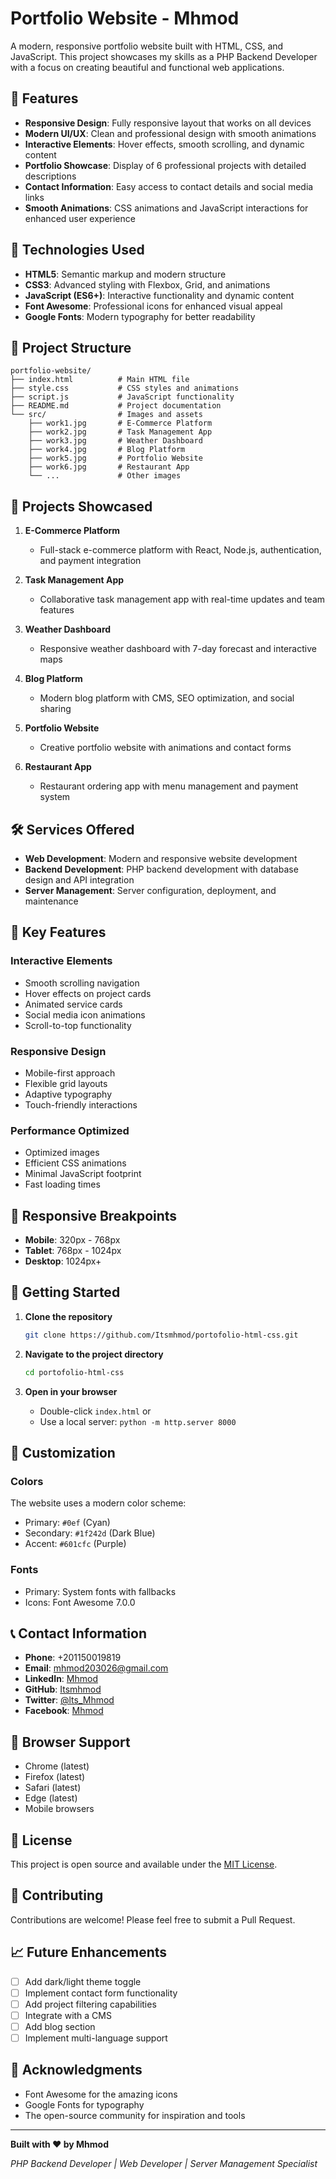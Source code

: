 # Portfolio Website - Mhmod

A modern, responsive portfolio website built with HTML, CSS, and JavaScript. This project showcases my skills as a PHP Backend Developer with a focus on creating beautiful and functional web applications.

## 🌟 Features

- **Responsive Design**: Fully responsive layout that works on all devices
- **Modern UI/UX**: Clean and professional design with smooth animations
- **Interactive Elements**: Hover effects, smooth scrolling, and dynamic content
- **Portfolio Showcase**: Display of 6 professional projects with detailed descriptions
- **Contact Information**: Easy access to contact details and social media links
- **Smooth Animations**: CSS animations and JavaScript interactions for enhanced user experience

## 🚀 Technologies Used

- **HTML5**: Semantic markup and modern structure
- **CSS3**: Advanced styling with Flexbox, Grid, and animations
- **JavaScript (ES6+)**: Interactive functionality and dynamic content
- **Font Awesome**: Professional icons for enhanced visual appeal
- **Google Fonts**: Modern typography for better readability

## 📁 Project Structure

```
portfolio-website/
├── index.html          # Main HTML file
├── style.css           # CSS styles and animations
├── script.js           # JavaScript functionality
├── README.md           # Project documentation
└── src/                # Images and assets
    ├── work1.jpg       # E-Commerce Platform
    ├── work2.jpg       # Task Management App
    ├── work3.jpg       # Weather Dashboard
    ├── work4.jpg       # Blog Platform
    ├── work5.jpg       # Portfolio Website
    ├── work6.jpg       # Restaurant App
    └── ...             # Other images
```

## 🎯 Projects Showcased

1. **E-Commerce Platform**
   - Full-stack e-commerce platform with React, Node.js, authentication, and payment integration

2. **Task Management App**
   - Collaborative task management app with real-time updates and team features

3. **Weather Dashboard**
   - Responsive weather dashboard with 7-day forecast and interactive maps

4. **Blog Platform**
   - Modern blog platform with CMS, SEO optimization, and social sharing

5. **Portfolio Website**
   - Creative portfolio website with animations and contact forms

6. **Restaurant App**
   - Restaurant ordering app with menu management and payment system

## 🛠️ Services Offered

- **Web Development**: Modern and responsive website development
- **Backend Development**: PHP backend development with database design and API integration
- **Server Management**: Server configuration, deployment, and maintenance

## 🎨 Key Features

### Interactive Elements
- Smooth scrolling navigation
- Hover effects on project cards
- Animated service cards
- Social media icon animations
- Scroll-to-top functionality

### Responsive Design
- Mobile-first approach
- Flexible grid layouts
- Adaptive typography
- Touch-friendly interactions

### Performance Optimized
- Optimized images
- Efficient CSS animations
- Minimal JavaScript footprint
- Fast loading times

## 📱 Responsive Breakpoints

- **Mobile**: 320px - 768px
- **Tablet**: 768px - 1024px
- **Desktop**: 1024px+

## 🚀 Getting Started

1. **Clone the repository**
   ```bash
   git clone https://github.com/Itsmhmod/portofolio-html-css.git
   ```

2. **Navigate to the project directory**
   ```bash
   cd portofolio-html-css
   ```

3. **Open in your browser**
   - Double-click `index.html` or
   - Use a local server: `python -m http.server 8000`

## 🎯 Customization

### Colors
The website uses a modern color scheme:
- Primary: `#0ef` (Cyan)
- Secondary: `#1f242d` (Dark Blue)
- Accent: `#601cfc` (Purple)

### Fonts
- Primary: System fonts with fallbacks
- Icons: Font Awesome 7.0.0

## 📞 Contact Information

- **Phone**: +201150019819
- **Email**: mhmod203026@gmail.com
- **LinkedIn**: [Mhmod](https://www.linkedin.com/in/its-mhmod)
- **GitHub**: [Itsmhmod](https://github.com/Itsmhmod)
- **Twitter**: [@lts_Mhmod](https://x.com/lts_Mhmod)
- **Facebook**: [Mhmod](https://www.facebook.com/its.mhmood)

## 🔧 Browser Support

- Chrome (latest)
- Firefox (latest)
- Safari (latest)
- Edge (latest)
- Mobile browsers

## 📄 License

This project is open source and available under the [MIT License](LICENSE).

## 🤝 Contributing

Contributions are welcome! Please feel free to submit a Pull Request.

## 📈 Future Enhancements

- [ ] Add dark/light theme toggle
- [ ] Implement contact form functionality
- [ ] Add project filtering capabilities
- [ ] Integrate with a CMS
- [ ] Add blog section
- [ ] Implement multi-language support

## 🙏 Acknowledgments

- Font Awesome for the amazing icons
- Google Fonts for typography
- The open-source community for inspiration and tools

---

**Built with ❤️ by Mhmod**

*PHP Backend Developer | Web Developer | Server Management Specialist*
